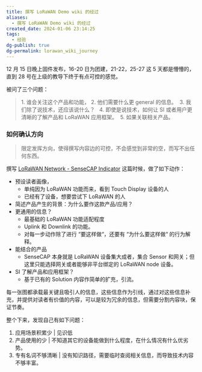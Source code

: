 ```yaml
---
title: 撰写 LoRaWAN Demo wiki 的经过
aliases:
  - 撰写 LoRaWAN Demo wiki 的经过
created_date: 2024-01-06 23:14:25
tags:
  - 经验
dg-publish: true
dg-permalink: lorawan_wiki_journey
---
```


12 月 15 日晚上固件发布，16-20 日为团建，21-22，25-27 这 5 天都是懵懵的，直到 28 号在上级的教导下终于有点可控的感觉。

被问了三个问题：
> 1. 谁会关注这个产品和功能，
> 2. 他们需要什么更 general 的信息。 
> 3. 我们除了说技术，还应该说什么？  
> 4. 即使是说技术，如何让 SI 或者用户更清晰的了解产品和 LoRaWAN 应用框架。 
> 5. 如果关联相关产品。

### 如何确认方向
> 限定发挥方向，使得撰写内容边的可控，不会感觉到非常的空，而写不出任何东西。

撰写 [LoRaWAN Network - SenseCAP Indicator](https://wiki.seeedstudio.com/SenseCAP_Indicator_Application_LoRaWAN/) 这篇时候，做了如下动作：
- 预设读者画像，
	- 单纯因为 LoRaWAN 功能而来，看到 Touch Display 设备的人
	- 已经有了设备，想要尝试下 LoRaWAN 的人
- 简述产品产生的背景：为什么要作这款产品/应用？
- 更通用的信息？
	- 最基础的 LoRaWAN 功能适配程度
	- Uplink 和 Downlink 的功能。
	- 对每一步动作除了进行 “要这样做“，还要有 “为什么要这样做“ 的行为解释。
- 能结合的产品
	- SenseCAP 本身就是 LoRaWAN 设备集大成者，集合 Sensor 和网关；但这里只能选择网关或者能够非平台绑定的 LoRaWAN node 设备。
- SI 了解产品和应用框架？
	- 基于已有的 Solution 内容作简单的扩充，引流。

每一张图都承载最关键且吸引人的信息，这些信息作为引线，通过对这些信息补充，并提供对读者有价值的内容，可以是较为冗余的信息，但需要分割内容块，保证节奏。

整个下来，发现自己有如下问题：
1. 应用场景积累少 | 见识低
2. 产品使用的少 | 不知道其它的设备能做到什么程度，在什么情况有什么优劣势。
3. 专有名词不够清晰 | 没有知识路径，需要临时查阅相关信息，而导致技术内容不够丰富。